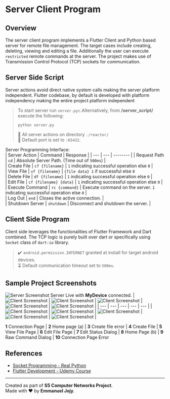 # Server Client Program 
## Overview
The server client program implements a Flutter Client and Python based server for remote file management. The target cases include creating, deleting, viewing and editing a file. Additionally the user can execute `restricted` remote commands at the server. The project makes use of Transmission Control Protocol (TCP) sockets for communication. 
 
## Server Side Script
Server actions avoid direct native system calls making the server platform independent. Flutter codebase, by default is developed with platform independency making the entire project platform independent  
> To start server run `server.pyc`.Alternatively, from **/server_script/** execute the following:
> ```
> python server.py
> ```  
> :triangular_flag_on_post: All server actions on directory `./reactor/`   
> :electric_plug: Default port is set to `:65432`.  

 Server Programming Interface:  
| Server Action | Command | Response |
| --- | --- |  -------- |
| Request Path | `cd`  | Absolute Server Path. (Time out of `500ms`) |   
| Create File | `cf {filename}`  | `1` indicating successful operation else `0` |  
| View File | `vf {filename}`  | `{file data} 1` if  successful else `0`  
| Delete File | `df {filename}`  | `1` indicating successful operation else `0` |  
| Edit File | `cf {filename} {data}`  | `1` indicating successful operation else `0` |   
| Execute Command | `rc {command}` | Execute command on the server. `1` indicating successful operation else `0` |   
| Log Out | `end` | Closes the active connection. |   
| Shutdown Server | `shutdown` | Disconnect and shutdown the server. |  



## Client Side Program
Client side leverages the functionalities of Flutter Framework and Dart combined. The TCP logic is purely built over dart or specifically using `Socket` class of  `dart:io` library.  
>:heavy_check_mark: `android.permission.INTERNET` granted at install for target android devices.  
:hourglass_flowing_sand: Default communication timeout set to `500ms`.

## Sample Project Screenshots
![Server Screenshot](/assets/server_live.png) Server Live with **MyDevice** connected.
| ![Client Screenshot](/assets/client_1.png) | ![Client Screenshot](/assets/client_2.png) | ![Client Screenshot](/assets/client_3.png) | ![Client Screenshot](/assets/client_4.png) | ![Client Screenshot](/assets/client_5.png) |
| --- | --- | --- | --- | --- |
| ![Client Screenshot](/assets/client_6.png) | ![Client Screenshot](/assets/client_7.png) | ![Client Screenshot](/assets/client_8.png) | ![Client Screenshot](/assets/client_10.png) | ![Client Screenshot](/assets/client_9.png) |
  
**1** Connection Page | **2** Home page (a) | **3** Create file error | **4** Create File | **5** View File Page | **6** Edit File Page | **7** Edit Status Dialog | **8** Home Page (b) | **9** Raw Command Dialog | **10** Connection Page Error

## References
* [Socket Programming - Real Python](https://realpython.com/python-sockets/)
* [Flutter Development - Udemy Course](https://www.udemy.com/course/learn-flutter-dart-to-build-ios-android-apps/)  

---
Created as part of **S5 Computer Networks Project**.  
Made with :heart: by **Emmanuel Jojy**.



